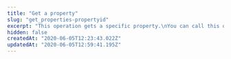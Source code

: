 ```yaml
---
title: "Get a property"
slug: "get_properties-propertyid"
excerpt: "This operation gets a specific property.\nYou can call this operation by specifying any of the `propertyId`\nmembers from a [list of properties](#getproperties), or by\nrunning a GET on the `propertyLink` response when\n[creating a new property](#postproperties)."
hidden: false
createdAt: "2020-06-05T12:23:43.022Z"
updatedAt: "2020-06-05T12:59:41.195Z"
---
```

